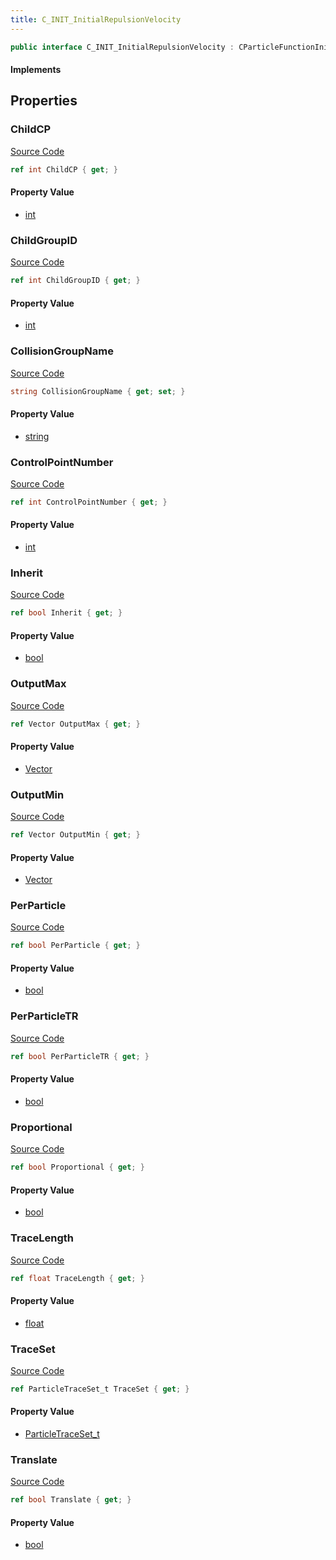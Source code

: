```yaml
---
title: C_INIT_InitialRepulsionVelocity
---
```


```csharp
public interface C_INIT_InitialRepulsionVelocity : CParticleFunctionInitializer, CParticleFunction, ISchemaClass<CParticleFunction>, ISchemaClass<CParticleFunctionInitializer>, ISchemaClass<C_INIT_InitialRepulsionVelocity>, ISchemaField, ISchemaClass, INativeHandle
```

#### Implements

## Properties

### ChildCP

[Source Code](https://github.com/swiftly-solution/swiftlys2/blob/main/managed/src/SwiftlyS2.Generated/Schemas/Interfaces/C_INIT_InitialRepulsionVelocity.cs#L39)

```csharp
ref int ChildCP { get; }
```

#### Property Value

- [int](https://learn.microsoft.com/dotnet/api/system.int32)

### ChildGroupID

[Source Code](https://github.com/swiftly-solution/swiftlys2/blob/main/managed/src/SwiftlyS2.Generated/Schemas/Interfaces/C_INIT_InitialRepulsionVelocity.cs#L41)

```csharp
ref int ChildGroupID { get; }
```

#### Property Value

- [int](https://learn.microsoft.com/dotnet/api/system.int32)

### CollisionGroupName

[Source Code](https://github.com/swiftly-solution/swiftlys2/blob/main/managed/src/SwiftlyS2.Generated/Schemas/Interfaces/C_INIT_InitialRepulsionVelocity.cs#L17)

```csharp
string CollisionGroupName { get; set; }
```

#### Property Value

- [string](https://learn.microsoft.com/dotnet/api/system.string)

### ControlPointNumber

[Source Code](https://github.com/swiftly-solution/swiftlys2/blob/main/managed/src/SwiftlyS2.Generated/Schemas/Interfaces/C_INIT_InitialRepulsionVelocity.cs#L25)

```csharp
ref int ControlPointNumber { get; }
```

#### Property Value

- [int](https://learn.microsoft.com/dotnet/api/system.int32)

### Inherit

[Source Code](https://github.com/swiftly-solution/swiftlys2/blob/main/managed/src/SwiftlyS2.Generated/Schemas/Interfaces/C_INIT_InitialRepulsionVelocity.cs#L37)

```csharp
ref bool Inherit { get; }
```

#### Property Value

- [bool](https://learn.microsoft.com/dotnet/api/system.boolean)

### OutputMax

[Source Code](https://github.com/swiftly-solution/swiftlys2/blob/main/managed/src/SwiftlyS2.Generated/Schemas/Interfaces/C_INIT_InitialRepulsionVelocity.cs#L23)

```csharp
ref Vector OutputMax { get; }
```

#### Property Value

- [Vector](/docs/api/shared/natives/vector)

### OutputMin

[Source Code](https://github.com/swiftly-solution/swiftlys2/blob/main/managed/src/SwiftlyS2.Generated/Schemas/Interfaces/C_INIT_InitialRepulsionVelocity.cs#L21)

```csharp
ref Vector OutputMin { get; }
```

#### Property Value

- [Vector](/docs/api/shared/natives/vector)

### PerParticle

[Source Code](https://github.com/swiftly-solution/swiftlys2/blob/main/managed/src/SwiftlyS2.Generated/Schemas/Interfaces/C_INIT_InitialRepulsionVelocity.cs#L27)

```csharp
ref bool PerParticle { get; }
```

#### Property Value

- [bool](https://learn.microsoft.com/dotnet/api/system.boolean)

### PerParticleTR

[Source Code](https://github.com/swiftly-solution/swiftlys2/blob/main/managed/src/SwiftlyS2.Generated/Schemas/Interfaces/C_INIT_InitialRepulsionVelocity.cs#L35)

```csharp
ref bool PerParticleTR { get; }
```

#### Property Value

- [bool](https://learn.microsoft.com/dotnet/api/system.boolean)

### Proportional

[Source Code](https://github.com/swiftly-solution/swiftlys2/blob/main/managed/src/SwiftlyS2.Generated/Schemas/Interfaces/C_INIT_InitialRepulsionVelocity.cs#L31)

```csharp
ref bool Proportional { get; }
```

#### Property Value

- [bool](https://learn.microsoft.com/dotnet/api/system.boolean)

### TraceLength

[Source Code](https://github.com/swiftly-solution/swiftlys2/blob/main/managed/src/SwiftlyS2.Generated/Schemas/Interfaces/C_INIT_InitialRepulsionVelocity.cs#L33)

```csharp
ref float TraceLength { get; }
```

#### Property Value

- [float](https://learn.microsoft.com/dotnet/api/system.single)

### TraceSet

[Source Code](https://github.com/swiftly-solution/swiftlys2/blob/main/managed/src/SwiftlyS2.Generated/Schemas/Interfaces/C_INIT_InitialRepulsionVelocity.cs#L19)

```csharp
ref ParticleTraceSet_t TraceSet { get; }
```

#### Property Value

- [ParticleTraceSet_t](/docs/api/shared/schemadefinitions/particletraceset_t)

### Translate

[Source Code](https://github.com/swiftly-solution/swiftlys2/blob/main/managed/src/SwiftlyS2.Generated/Schemas/Interfaces/C_INIT_InitialRepulsionVelocity.cs#L29)

```csharp
ref bool Translate { get; }
```

#### Property Value

- [bool](https://learn.microsoft.com/dotnet/api/system.boolean)

